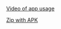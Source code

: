 [Video of app usage](https://drive.google.com/file/d/1jK1IuGNfDTZseNSve1kCMHbWiY4zW6vH/view)


[Zip with APK](https://drive.google.com/file/d/1Oh1gn9rMJgveYuoFzetfie4IctyvKgO-/view)

